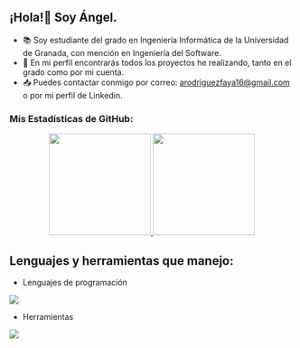 ## ¡Hola!👋 Soy Ángel.

- 📚 Soy estudiante del grado en Ingeniería Informática de la Universidad de Granada, con mención en Ingeniería del Software.
- 🔎 En mi perfil encontrarás todos los proyectos he realizando, tanto en el grado como por mi cuenta.
- 📥 Puedes contactar conmigo por correo: arodriguezfaya16@gmail.com o por mi perfil de Linkedin.
<!--
**AngelRodriguezFaya/AngelRodriguezFaya** is a ✨ _special_ ✨ repository because its `README.md` (this file) appears on your GitHub profile.

Here are some ideas to get you started:

- 🔭 I’m currently working on ...
- 🌱 I’m currently learning ...
- 👯 I’m looking to collaborate on ...
- 🤔 I’m looking for help with ...
- 💬 Ask me about ...
- 📫 How to reach me: ...
- 😄 Pronouns: ...
- ⚡ Fun fact: ...
-->

### Mis Estadísticas de GitHub:</h3>

<p align="center">
<a href="https://github.com/AngelRodriguezFaya">
  <img height="180em" src="https://github-readme-stats.vercel.app/api?username=AngelRodriguezFaya"/>
  <img height="180em" src="https://github-readme-stats.vercel.app/api/top-langs/?username=AngelRodriguezFaya&layout=compact"/>
</a>
</p>

## Lenguajes y herramientas que manejo:</h3>

- Lenguajes de programación
<p align="left">
  <a href="https://skillicons.dev">
    <img src="https://skillicons.dev/icons?i=cpp,r,java,ruby" />
  </a>
</p>

- Herramientas
<p align="left">
  <a href="https://skillicons.dev">
    <img src="https://skillicons.dev/icons?i=git,github,vscode,clion,linux" />
  </a>
</p>

<!--
<br/>
<img src="https://i.imgur.com/dBaSKWF.gif" height="20" width="100%">
<!--
